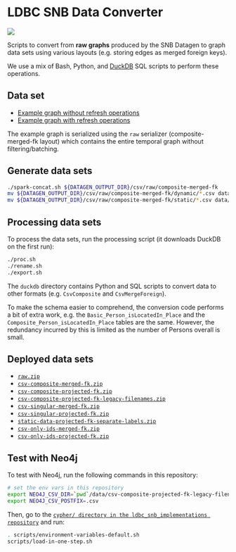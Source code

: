 # LDBC SNB Data Converter

[![](https://github.com/ldbc/ldbc_snb_data_converter/workflows/Convert%20data/badge.svg)](https://github.com/ldbc/ldbc_snb_data_converter/actions)

Scripts to convert from **raw graphs** produced by the SNB Datagen to graph data sets using various layouts (e.g. storing edges as merged foreign keys).

We use a mix of Bash, Python, and [DuckDB](https://duckdb.org) SQL scripts to perform these operations.

## Data set

* [Example graph without refresh operations](https://ldbc.github.io/ldbc_snb_docs/example-graph-without-refreshes.pdf)
* [Example graph with refresh operations](https://ldbc.github.io/ldbc_snb_docs/example-graph-with-refreshes.pdf)

The example graph is serialized using the `raw` serializer (composite-merged-fk layout) which contains the entire temporal graph without filtering/batching.

## Generate data sets

```bash
./spark-concat.sh ${DATAGEN_OUTPUT_DIR}/csv/raw/composite-merged-fk
mv ${DATAGEN_OUTPUT_DIR}/csv/raw/composite-merged-fk/dynamic/*.csv data/raw/dynamic
mv ${DATAGEN_OUTPUT_DIR}/csv/raw/composite-merged-fk/static/*.csv data/raw/static
```

## Processing data sets

To process the data sets, run the processing script (it downloads DuckDB on the first run):

```bash
./proc.sh
./rename.sh
./export.sh
```

The `duckdb` directory contains Python and SQL scripts to convert data to other formats (e.g. `CsvComposite` and `CsvMergeForeign`).

To make the schema easier to comprehend, the conversion code performs a bit of extra work, e.g. the `Basic_Person_isLocatedIn_Place` and the `Composite_Person_isLocatedIn_Place` tables are the same. However, the redundancy incurred by this is limited as the number of Persons overall is small.

## Deployed data sets

* [`raw.zip`](https://ldbc.github.io/ldbc_snb_data_converter/raw.zip)
* [`csv-composite-merged-fk.zip`](https://ldbc.github.io/ldbc_snb_data_converter/csv-composite-merged-fk.zip)
* [`csv-composite-projected-fk.zip`](https://ldbc.github.io/ldbc_snb_data_converter/csv-composite-projected-fk.zip)
* [`csv-composite-projected-fk-legacy-filenames.zip`](https://ldbc.github.io/ldbc_snb_data_converter/csv-composite-projected-fk-legacy-filenames.zip)
* [`csv-singular-merged-fk.zip`](https://ldbc.github.io/ldbc_snb_data_converter/csv-singular-merged-fk.zip)
* [`csv-singular-projected-fk.zip`](https://ldbc.github.io/ldbc_snb_data_converter/csv-singular-projected-fk.zip)
* [`static-data-projected-fk-separate-labels.zip`](https://ldbc.github.io/ldbc_snb_data_converter/static-data-projected-fk-separate-labels.zip)
* [`csv-only-ids-merged-fk.zip`](https://ldbc.github.io/ldbc_snb_data_converter/csv-only-ids-merged-fk.zip)
* [`csv-only-ids-projected-fk.zip`](https://ldbc.github.io/ldbc_snb_data_converter/csv-only-ids-projected-fk.zip)

## Test with Neo4j

To test with Neo4j, run the following commands in this repository:

```bash
# set the env vars in this repository
export NEO4J_CSV_DIR=`pwd`/data/csv-composite-projected-fk-legacy-filenames
export NEO4J_CSV_POSTFIX=.csv
```

Then, go to the [`cypher/ directory in the ldbc_snb_implementations repository`](https://github.com/ldbc/ldbc_snb_implementations/tree/dev/cypher) and run:

```bash
. scripts/environment-variables-default.sh
scripts/load-in-one-step.sh
```
